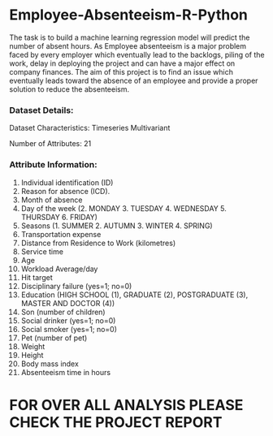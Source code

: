 # Employee-Absenteeism-R-Python
The task is to build a machine learning regression model will predict the number of absent hours. As Employee absenteeism is a major problem faced by every employer which eventually lead to the backlogs, piling of the work, delay in deploying the project and can have a major effect on company finances. The aim of this project is to find an issue which eventually leads toward the absence of an employee and provide a proper solution to reduce the absenteeism.

### Dataset Details:
Dataset Characteristics: Timeseries Multivariant

Number of Attributes: 21

### Attribute Information:
1. Individual identification (ID)
2. Reason for absence (ICD).
3. Month of absence
4. Day of the week (2. MONDAY 3. TUESDAY 4. WEDNESDAY 5. THURSDAY 6. FRIDAY)
5. Seasons (1. SUMMER 2. AUTUMN 3. WINTER 4. SPRING)
6. Transportation expense
7. Distance from Residence to Work (kilometres)
8. Service time
9. Age
10. Workload Average/day
11. Hit target
12. Disciplinary failure (yes=1; no=0)
13. Education (HIGH SCHOOL (1), GRADUATE (2), POSTGRADUATE (3), MASTER AND DOCTOR (4))
14. Son (number of children)
15. Social drinker (yes=1; no=0)
16. Social smoker (yes=1; no=0)
17. Pet (number of pet)
18. Weight
19. Height
20. Body mass index
21. Absenteeism time in hours

# FOR OVER ALL ANALYSIS PLEASE CHECK THE PROJECT REPORT
